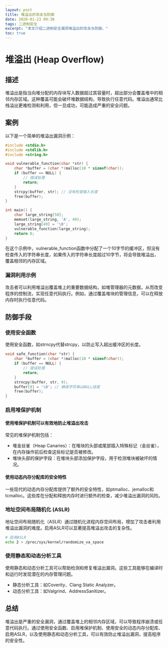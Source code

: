 ```yaml
---
layout: post
title: 堆溢出的攻击与防御
date: 2020-01-23 09:30
tags: 二进制安全
excerpt: "本文介绍二进制安全漏洞堆溢出的攻击与防御。"
toc: true
---	
```


# 堆溢出 (Heap Overflow)

## 描述

堆溢出是指当向堆分配的内存块写入数据超过其容量时，超出部分会覆盖堆中的相邻内存区域。这种覆盖可能会破坏堆数据结构，导致执行任意代码。堆溢出通常比栈溢出更难检测和利用，但一旦成功，可能造成严重的安全问题。

## 案例
以下是一个简单的堆溢出漏洞示例：

```c
#include <stdio.h>
#include <stdlib.h>
#include <string.h>

void vulnerable_function(char *str) {
    char *buffer = (char *)malloc(10 * sizeof(char));
    if (buffer == NULL) {
        // 错误处理
        return;
    }
    strcpy(buffer, str); // 没有检查输入长度
    free(buffer);
}

int main() {
    char large_string[50];
    memset(large_string, 'A', 49);
    large_string[49] = '\0';
    vulnerable_function(large_string);
    return 0;
}
```

在这个示例中，vulnerable_function函数中分配了一个10字节的缓冲区，但没有检查传入的字符串长度，如果传入的字符串长度超过10字节，将会导致堆溢出，覆盖相邻的内存区域。

### 漏洞利用示例

攻击者可以利用堆溢出覆盖堆上的重要数据结构，如堆管理器的元数据，从而改变程序的控制流，实现任意代码执行。例如，通过覆盖堆块的管理信息，可以在释放内存时执行任意代码。

## 防御手段

### 使用安全函数

使用安全函数，如strncpy代替strcpy，以防止写入超出缓冲区的长度。

```c
void safe_function(char *str) {
    char *buffer = (char *)malloc(10 * sizeof(char));
    if (buffer == NULL) {
        // 错误处理
        return;
    }
    strncpy(buffer, str, 9);
    buffer[9] = '\0'; // 确保字符串以NULL结尾
    free(buffer);
}
```

### 启用堆保护机制

#### 使用堆保护机制可以有效地防止堆溢出攻击
常见的堆保护机制包括：

- 堆金丝雀（Heap Canaries）：在堆块的头部或尾部插入特殊标记（金丝雀），在内存操作前后检查这些标记是否被修改。
- 堆块头部的保护字段：在堆块头部添加保护字段，用于检测堆块被破坏的情况。

#### 使用动态内存分配库的安全特性

一些现代的动态内存分配库提供了额外的安全特性，如ptmalloc、jemalloc和tcmalloc。这些库在分配和释放内存时进行额外的检查，减少堆溢出漏洞的风险。

### 地址空间布局随机化 (ASLR)

地址空间布局随机化（ASLR）通过随机化进程内存空间布局，增加了攻击者利用堆溢出漏洞的难度。启用ASLR可以显著提高堆溢出攻击的复杂性。

```bash
# 启用ASLR
echo 2 > /proc/sys/kernel/randomize_va_space
```

### 使用静态和动态分析工具

使用静态和动态分析工具可以帮助检测和修复堆溢出漏洞。这些工具能够在编译时和运行时发现潜在的内存管理问题。

- 静态分析工具：如Coverity、Clang Static Analyzer。
- 动态分析工具：如Valgrind、AddressSanitizer。

## 总结

堆溢出是严重的安全漏洞，通过覆盖堆上的相邻内存区域，可以导致程序崩溃或任意代码执行。通过使用安全函数、启用堆保护机制、使用安全的动态内存分配库、启用ASLR，以及使用静态和动态分析工具，可以有效防止堆溢出漏洞，提高程序的安全性。

